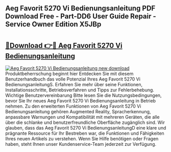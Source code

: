 ## Aeg Favorit 5270 Vi Bedienungsanleitung PDF Download Free - Part-DD6 User Guide Repair - Service Owner Edition X5JBp

# <h2><a href="http://df50tm0.blite.top/?on=Aeg+Favorit+5270+Vi+Bedienungsanleitung">🔗Download 👉🔴 Aeg Favorit 5270 Vi Bedienungsanleitung</a></h2>

[![Aeg Favorit 5270 Vi Bedienungsanleitung new download](https://i.imgur.com/lujVjoI.png)](http://df50tm0.blite.top/?on=Aeg+Favorit+5270+Vi+Bedienungsanleitung)
Produktbeherrschung beginnt hier Entdecken Sie mit diesem Benutzerhandbuch das volle Potenzial Ihres Aeg Favorit 5270 Vi BedienungsanleitungS. Erfahren Sie mehr über seine Funktionen, Installationsschritte, Betriebsverfahren und Tipps zur Fehlerbehebung. Wichtige Benutzervereinbarung Bitte lesen Sie die Nutzungsbedingungen, bevor Sie Ihr neues Aeg Favorit 5270 Vi Bedienungsanleitung in Betrieb nehmen. Zu den erweiterten Funktionen von Aeg Favorit 5270 Vi Bedienungsanleitung gehören Augmented Reality, Spracherkennung, anpassbare Warnungen und Kompatibilität mit mehreren Geräten, die alle über die schlanke und benutzerfreundliche Oberfläche zugänglich sind. Wir glauben, dass das Aeg Favorit 5270 Vi BedienungsanleitungD eine klare und prägnante Ressource für Ihr Bestreben war, die Funktionen und Fähigkeiten Ihres neuen Artikels zu verstehen. Wenn Sie Hilfe benötigen oder Fragen haben, steht Ihnen unser Kundenservice-Team jederzeit zur Verfügung.

